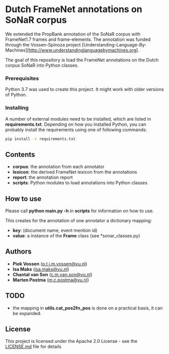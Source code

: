# Dutch FrameNet annotations on SoNaR corpus

We extended the PropBank annotation of the SoNaR corpus with FrameNet1.7 frames and frame-elements. The annotation was funded through the Vossen-Spinoza project [Understanding-Language-By-Machines][http://www.understandinglanguagebymachines.org].

The goal of this repository is load the FrameNet annotations on the Dutch corpus SoNaR into Python classes.

### Prerequisites

Python 3.7 was used to create this project. It might work with older versions of Python.

### Installing

A number of external modules need to be installed, which are listed in **requirements.txt**.
Depending on how you installed Python, you can probably install the requirements using one of following commands:
```bash
pip install -r requirements.txt
```

## Contents
* **corpus**: the annotation from each annotator
* **lexicon**: the derived FrameNet lexicon from the annotations
* **report**: the annotation report
* **scripts**: Python modules to load annotations into Python classes

## How to use
Please call **python main.py -h** in **scripts** for information on how to use.

This creates for the annotation of one annotator a dictionary mapping:
* **key**: (document name, event mention id)
* **value**: a instance of the **Frame** class (see *sonar_classes.py)

## Authors
* **Piek Vossen** (p.t.j.m.vossen@vu.nl)
* **Isa Maks** (isa.maks@vu.nl)
* **Chantal van Son** (c.m.van.son@vu.nl)
* **Marten Postma** (m.c.postma@vu.nl)

## TODO
* the mapping in **utils.cat_pos2fn_pos** is done on a practical basis, it can be expanded.
## License
This project is licensed under the Apache 2.0 License - see the [LICENSE.md](LICENSE.md) file for details
